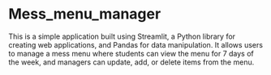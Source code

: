 # Mess_menu_manager
This is a simple application built using Streamlit, a Python library for creating web applications, and Pandas for data manipulation. It allows users to manage a mess menu where students can view the menu for 7 days of the week, and managers can update, add, or delete items from the menu.
